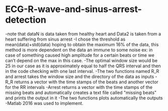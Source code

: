 # ECG-R-wave-and-sinus-arrest-detection
-note that dataN is data taken from healthy heart and Data2 is taken from a heart suffering from sinus arrest 
-I chose the threshold as mean(data)+std(data) hoping to obtain the maximum 16% of the data, this method is more dependent on the data an immune to some noise ex: in case of something caused high amplitude for a certain beats or time we can’t depend on the max in this case.
-The optimal window size would be 25 in our case as it is approximately equal to half the QRS interval and then in the code checking with one last interval.
-The two functions named R_R and arrest takes the window size and the directory of the data as inputs
-R_R returns a vector with the time stamps of the beats and another vector for the RR intervals
-Arrest returns a vector with the time stamps of the missing beats and automatically creates a text file called "missing beats" and prints the output in it
-The two functions plots automatically the outputs
-Matlab 2016 was used to implement.
